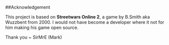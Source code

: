 ##Acknowledgement

This project is based on **Streetwars Online 2**, a game by B.Smith aka Wuzzbent from 2000.
I would not have become a developer where it not for him making his game open source.

Thank you
~ SirMrE (Mark)